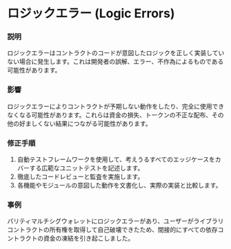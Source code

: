 # ロジックエラー (Logic Errors)

### 説明
ロジックエラーはコントラクトのコードが意図したロジックを正しく実装していない場合に発生します。これは開発者の誤解、エラー、不作為によるものである可能性があります。

### 影響
ロジックエラーによりコントラクトが予期しない動作をしたり、完全に使用できなくなる可能性があります。これらは資金の損失、トークンの不正な配布、その他の好ましくない結果につながる可能性があります。

### 修正手順
1. 自動テストフレームワークを使用して、考えうるすべてのエッジケースをカバーする広範なユニットテストを記述します。
2. 徹底したコードレビューと監査を実施します。
3. 各機能やモジュールの意図した動作を文書化し、実際の実装と比較します。

### 事例
パリティマルチシグウォレットにロジックエラーがあり、ユーザーがライブラリコントラクトの所有権を取得して自己破壊できたため、間接的にすべての依存コントラクトの資金の凍結を引き起こしました。
